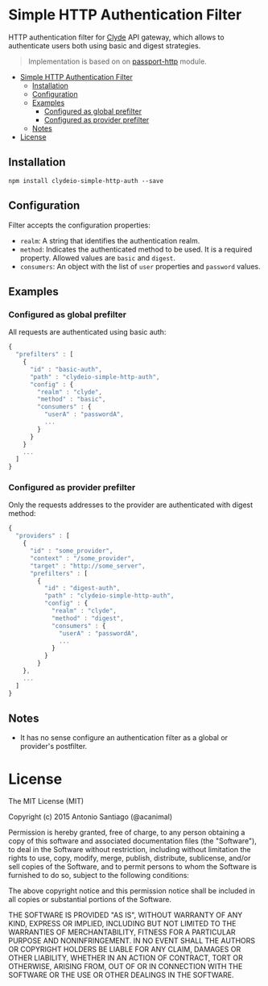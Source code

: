 # Simple HTTP Authentication Filter

HTTP authentication filter for [Clyde](https://github.com/acanimal/clyde) API gateway, which allows to authenticate users both using basic and digest strategies.

> Implementation is based on on [passport-http](https://github.com/jaredhanson/passport-http) module.

<!-- TOC depth:6 withLinks:1 updateOnSave:1 orderedList:0 -->

- [Simple HTTP Authentication Filter](#simple-http-authentication-filter)
	- [Installation](#installation)
	- [Configuration](#configuration)
	- [Examples](#examples)
		- [Configured as global prefilter](#configured-as-global-prefilter)
		- [Configured as provider prefilter](#configured-as-provider-prefilter)
	- [Notes](#notes)
- [License](#license)

<!-- /TOC -->

## Installation

`npm install clydeio-simple-http-auth --save`

## Configuration

Filter accepts the configuration properties:

* `realm`: A string that identifies the authentication realm.
* `method`: Indicates the authenticated method to be used. It is a required property. Allowed values are `basic` and `digest`.
* `consumers`: An object with the list of `user` properties and `password` values.


## Examples

### Configured as global prefilter

All requests are authenticated using basic auth:

```javascript
{
  "prefilters" : [
    {
      "id" : "basic-auth",
      "path" : "clydeio-simple-http-auth",
      "config" : {
        "realm" : "clyde",
        "method" : "basic",
        "consumers" : {
          "userA" : "passwordA",
          ...
        }
      }
    }
    ...
  ]
}
```

### Configured as provider prefilter

Only the requests addresses to the provider are authenticated with digest method:

```javascript
{
  "providers" : [
    {
      "id" : "some_provider",
      "context" : "/some_provider",
      "target" : "http://some_server",
      "prefilters" : [
        {
          "id" : "digest-auth",
          "path" : "clydeio-simple-http-auth",
          "config" : {
            "realm" : "clyde",
            "method" : "digest",
            "consumers" : {
              "userA" : "passwordA",
              ...
            }
          }
        }
    },
    ...
  ]
}
```

## Notes

* It has no sense configure an authentication filter as a global or provider's postfilter.


# License

The MIT License (MIT)

Copyright (c) 2015 Antonio Santiago (@acanimal)

Permission is hereby granted, free of charge, to any person obtaining a copy
of this software and associated documentation files (the "Software"), to deal
in the Software without restriction, including without limitation the rights
to use, copy, modify, merge, publish, distribute, sublicense, and/or sell
copies of the Software, and to permit persons to whom the Software is
furnished to do so, subject to the following conditions:

The above copyright notice and this permission notice shall be included in all
copies or substantial portions of the Software.

THE SOFTWARE IS PROVIDED "AS IS", WITHOUT WARRANTY OF ANY KIND, EXPRESS OR
IMPLIED, INCLUDING BUT NOT LIMITED TO THE WARRANTIES OF MERCHANTABILITY,
FITNESS FOR A PARTICULAR PURPOSE AND NONINFRINGEMENT. IN NO EVENT SHALL THE
AUTHORS OR COPYRIGHT HOLDERS BE LIABLE FOR ANY CLAIM, DAMAGES OR OTHER
LIABILITY, WHETHER IN AN ACTION OF CONTRACT, TORT OR OTHERWISE, ARISING FROM,
OUT OF OR IN CONNECTION WITH THE SOFTWARE OR THE USE OR OTHER DEALINGS IN THE
SOFTWARE.
